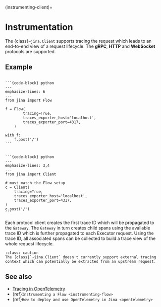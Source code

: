 (instrumenting-client)=
# Instrumentation

The {class}`~jina.Client` supports tracing the request which leads to an end-to-end view of a request lifecycle. The **gRPC**, **HTTP** and **WebSocket** protocols are supported.

## Example

````{tab} Implicit, inside a Flow

```{code-block} python
---
emphasize-lines: 6
---
from jina import Flow

f = Flow(
        tracing=True, 
        traces_exporter_host='localhost', 
        traces_exporter_port=4317,
    )

with f:
    f.post('/')
```

````

````{tab} Explicit, outside a Flow

```{code-block} python
---
emphasize-lines: 3,4
---
from jina import Client

# must match the Flow setup
c = Client(
    tracing=True,
    traces_exporter_host='localhost',
    traces_exporter_port=4317,
)
c.post('/')
```

````

Each protocol client creates the first trace ID which will be propagated to the `Gateway`. The `Gateway` in turn creates child spans using the available trace ID which is further propagated to each Executor request. Using the trace ID, all associated spans can be collected to build a trace view of the whole request lifecycle.

```{admonition} Using custom/external tracing context
:class: caution
The {class}`~jina.Client` doesn't currently support external tracing context which can potentially be extracted from an upstream request.
```

## See also

- [Tracing in OpenTelemetry](https://opentelemetry.io/docs/concepts/signals/traces/)
- {ref}`Instrumenting a Flow <instrumenting-flow>`
- {ref}`How to deploy and use OpenTelemetry in Jina <opentelemetry>`

